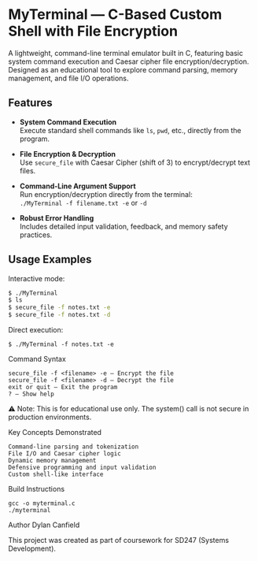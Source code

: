 # MyTerminal — C-Based Custom Shell with File Encryption

A lightweight, command-line terminal emulator built in C, featuring basic system command execution and Caesar cipher file encryption/decryption. Designed as an educational tool to explore command parsing, memory management, and file I/O operations.

## Features

- **System Command Execution**  
  Execute standard shell commands like `ls`, `pwd`, etc., directly from the program.

- **File Encryption & Decryption**  
  Use `secure_file` with Caesar Cipher (shift of 3) to encrypt/decrypt text files.

- **Command-Line Argument Support**  
  Run encryption/decryption directly from the terminal:  
  `./MyTerminal -f filename.txt -e` or `-d`

- **Robust Error Handling**  
  Includes detailed input validation, feedback, and memory safety practices.

## Usage Examples

Interactive mode:
```bash
$ ./MyTerminal
$ ls
$ secure_file -f notes.txt -e
$ secure_file -f notes.txt -d
```

Direct execution:
```
$ ./MyTerminal -f notes.txt -e
```
Command Syntax

    secure_file -f <filename> -e – Encrypt the file
    secure_file -f <filename> -d – Decrypt the file
    exit or quit – Exit the program
    ? – Show help

⚠️ Note: This is for educational use only. The system() call is not secure in production environments.

Key Concepts Demonstrated

    Command-line parsing and tokenization
    File I/O and Caesar cipher logic
    Dynamic memory management
    Defensive programming and input validation
    Custom shell-like interface

 Build Instructions
```
gcc -o myterminal.c
./myterminal
```
Author
Dylan Canfield

This project was created as part of coursework for SD247 (Systems Development).
